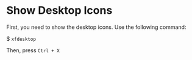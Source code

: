 # Show Desktop Icons

First, you need to show the desktop icons. Use the following command:

$  ```xfdesktop```

Then, press `Ctrl + X`
